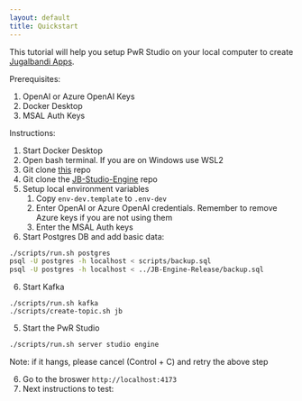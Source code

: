 ```yaml
---
layout: default
title: Quickstart
---
```


This tutorial will help you setup PwR Studio on your local computer to create [Jugalbandi Apps](https://github.com/OpenNyAI/Jugalbandi-Studio-Engine).

Prerequisites:
1. OpenAI or Azure OpenAI Keys
2. Docker Desktop
3. MSAL Auth Keys

Instructions:
1. Start Docker Desktop
2. Open bash terminal. If you are on Windows use WSL2
3. Git clone [this](https://github.com/microsoft/PwR-Studio) repo
4. Git clone the [JB-Studio-Engine](https://github.com/OpenNyAI/Jugalbandi-Studio-Engine) repo
4. Setup local environment variables
    1. Copy `env-dev.template` to `.env-dev`
    2. Enter OpenAI or Azure OpenAI credentials. Remember to remove Azure keys if you are not using them
    3. Enter the MSAL Auth keys
5. Start Postgres DB and add basic data:
```bash
./scripts/run.sh postgres
psql -U postgres -h localhost < scripts/backup.sql
psql -U postgres -h localhost < ../JB-Engine-Release/backup.sql
```
6. Start Kafka
```
./scripts/run.sh kafka
./scripts/create-topic.sh jb
```
5. Start the PwR Studio
```bash
./scripts/run.sh server studio engine
```
Note: if it hangs, please cancel (Control + C) and retry the above step

6. Go to the broswer `http://localhost:4173`
7. Next instructions to test:

